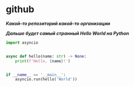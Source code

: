 # github

***Какой-то репозиторий какой-то организации***

___Дальше будет самый странный Hello World на Python___

```python
import asyncio


async def hello(name: str) -> None:
    print(f'Hello, {name}!')


if __name__ == '__main__':
    asyncio.run(hello('World'))
```
